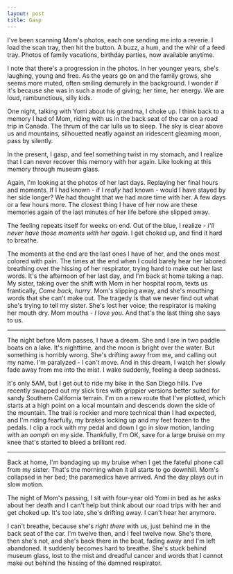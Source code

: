 ```yaml
---
layout: post
title: Gasp
---
```


I've been scanning Mom's photos, each one sending me into a reverie. I load the scan tray, then hit the button. A buzz, a hum, and the whir of a feed tray. Photos of family vacations, birthday parties, now available anytime.

I note that there's a progression in the photos. In her younger years, she's laughing, young and free. As the years go on and the family grows, she seems more muted, often smiling demurely in the background. I wonder if it's because she was in such a mode of giving; her time, her energy. We are loud, rambunctious, silly kids.

One night, talking with Yomi about his grandma, I choke up. I think back to a memory I had of Mom, riding with us in the back seat of the car on a road trip in Canada. The thrum of the car lulls us to sleep. The sky is clear above us and mountains, silhouetted neatly against an iridescent gleaming moon, pass by silently.

In the present, I gasp, and feel something twist in my stomach, and I realize that I can never recover this memory with her again. Like looking at this memory through museum glass.

Again, I'm looking at the photos of her last days. Replaying her final hours and moments. If I had known - if I *really* had known - would I have stayed by her side longer? We had thought that we had more time with her. A few days or a few hours more. The closest thing I have of her now are these memories again of the last minutes of her life before she slipped away.

The feeling repeats itself for weeks on end. Out of the blue, I realize - *I'll never have those moments with her again*. I get choked up, and find it hard to breathe.

The moments at the end are the last ones I have of her, and the ones most colored with pain. The times at the end when I could barely hear her labored breathing over the hissing of her respirator, trying hard to make out her last words. It's the afternoon of her last day, and I'm back at home taking a nap.  My sister, taking over the shift with Mom in her hospital room, texts us frantically, *Come back, hurry*. Mom's slipping away, and she's mouthing words that she can't make out. The tragedy is that we never find out what she's trying to tell my sister. She's lost her voice; the respirator is making her mouth dry. Mom mouths - *I love you*. And that's the last thing she says to us.

---

The night before Mom passes, I have a dream. She and I are in two paddle boats on a lake. It's nighttime, and the moon is bright over the water. But something is horribly wrong. She's drifting away from me, and calling out my name. I'm paralyzed - I can't move. And in this dream, I watch her slowly fade away from me into the mist. I wake suddenly, feeling a deep sadness.

It's only 5AM, but I get out to ride my bike in the San Diego hills. I've recently swapped out my slick tires with grippier versions better suited for sandy Southern California terrain. I'm on a new route that I've plotted, which starts at a high point on a local mountain and descends down the side of the mountain. The trail is rockier and more technical than I had expected, and I'm riding fearfully, my brakes locking up and my feet frozen to the pedals. I clip a rock with my pedal and down I go in slow motion, landing with an *oomph* on my side. Thankfully, I'm OK, save for a large bruise on my knee that's started to bleed a brilliant red.

---

Back at home, I'm bandaging up my bruise when I get the fateful phone call from my sister. That's the morning when it all starts to go downhill.  Mom's collapsed in her bed; the paramedics have arrived. And the day plays out in slow motion.

The night of Mom's passing, I sit with four-year old Yomi in bed as he asks about her death and I can't help but think about our road trips with her and get choked up. It's too late, she's drifting away. I can't hear her anymore. 

I can't breathe, because she's *right there* with us, just behind me in the back seat of the car. I'm twelve then, and I feel twelve now. She's there, then she's not, and she's back there in the boat, fading away and I'm left abandoned. It suddenly becomes hard to breathe. She's stuck behind museum glass, lost to the mist and dreadful cancer and words that I cannot make out behind the hissing of the damned respirator.
